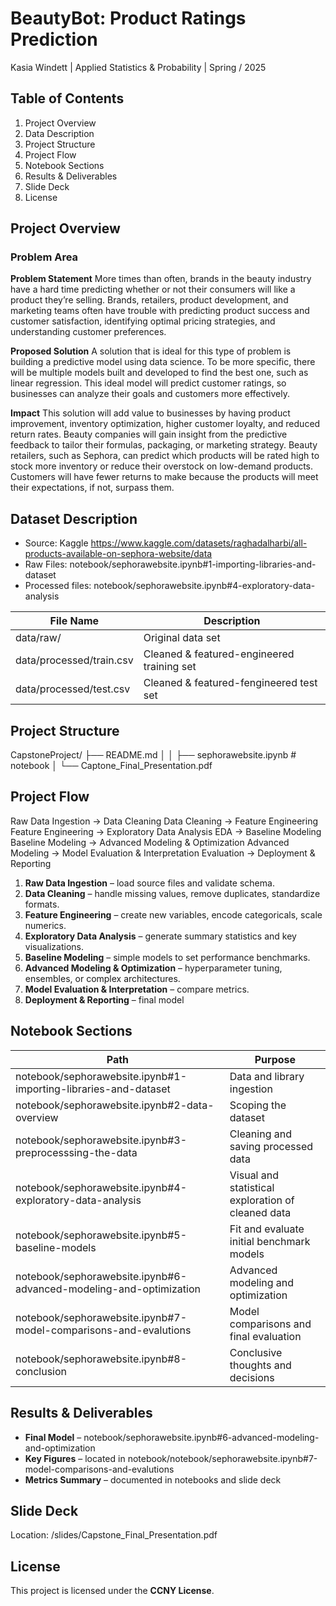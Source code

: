 # BeautyBot: Product Ratings Prediction
Kasia Windett | Applied Statistics & Probability | Spring / 2025

## Table of Contents
1. Project Overview
2. Data Description 
3. Project Structure
4. Project Flow
5. Notebook Sections
6. Results & Deliverables
7. Slide Deck
8. License


## Project Overview
### Problem Area

**Problem Statement**
More times than often, brands in the beauty industry have a hard time predicting whether or not their consumers will like a product they’re selling. Brands, retailers, product development, and marketing teams often have trouble with predicting product success and customer satisfaction, identifying optimal pricing strategies, and understanding customer preferences.

**Proposed Solution**
A solution that is ideal for this type of problem is building a predictive model using data science. To be more specific, there will be multiple models built and developed to find the best one, such as linear regression. This ideal model will predict customer ratings, so businesses can analyze their goals and customers more effectively. 

**Impact**
This solution will add value to businesses by having product improvement, inventory optimization, higher customer loyalty, and reduced return rates. Beauty companies will gain insight from the predictive feedback to tailor their formulas, packaging, or marketing strategy. Beauty retailers, such as Sephora, can predict which products will be rated high to stock more inventory or reduce their overstock on low-demand products. Customers will have fewer returns to make because the products will meet their expectations, if not, surpass them. 


## Dataset Description
- Source: Kaggle https://www.kaggle.com/datasets/raghadalharbi/all-products-available-on-sephora-website/data
- Raw Files: notebook/sephorawebsite.ipynb#1-importing-libraries-and-dataset
- Processed files: notebook/sephorawebsite.ipynb#4-exploratory-data-analysis


| File Name                | Description                                                   | 
|--------------------------|---------------------------------------------------------------|
| data/raw/                | Original data set                                             | 
| data/processed/train.csv | Cleaned & featured-engineered training set                    | 
| data/processed/test.csv  | Cleaned & featured-fengineered test set                       | 


## Project Structure
CapstoneProject/
├── README.md
│
│
├── sephorawebsite.ipynb # notebook
│
└── Captone_Final_Presentation.pdf


## Project Flow
Raw Data Ingestion → Data Cleaning
Data Cleaning → Feature Engineering
Feature Engineering → Exploratory Data Analysis
EDA → Baseline Modeling
Baseline Modeling → Advanced Modeling & Optimization
Advanced Modeling → Model Evaluation & Interpretation
Evaluation → Deployment & Reporting

1. **Raw Data Ingestion** – load source files and validate schema.
2. **Data Cleaning** – handle missing values, remove duplicates, standardize formats.
3. **Feature Engineering** – create new variables, encode categoricals, scale numerics.
4. **Exploratory Data Analysis** – generate summary statistics and key visualizations.
5. **Baseline Modeling** – simple models to set performance benchmarks.
6. **Advanced Modeling & Optimization** – hyperparameter tuning, ensembles, or complex architectures.
7. **Model Evaluation & Interpretation** – compare metrics.
8. **Deployment & Reporting** –  final model 

## Notebook Sections 
| Path                                                               | Purpose                                                       | 
|--------------------------------------------------------------------|---------------------------------------------------------------|
| notebook/sephorawebsite.ipynb#1-importing-libraries-and-dataset    | Data and library ingestion                                    | 
| notebook/sephorawebsite.ipynb#2-data-overview                      | Scoping the dataset                                           | 
| notebook/sephorawebsite.ipynb#3-preprocesssing-the-data            | Cleaning and saving processed data                            | 
| notebook/sephorawebsite.ipynb#4-exploratory-data-analysis          | Visual and statistical exploration of cleaned data            | 
| notebook/sephorawebsite.ipynb#5-baseline-models                    | Fit and evaluate initial benchmark models                     | 
| notebook/sephorawebsite.ipynb#6-advanced-modeling-and-optimization | Advanced modeling and optimization                            | 
| notebook/sephorawebsite.ipynb#7-model-comparisons-and-evalutions   | Model comparisons and final evaluation                        | 
| notebook/sephorawebsite.ipynb#8-conclusion                         | Conclusive thoughts and decisions                             | 

## Results & Deliverables
- **Final Model** – notebook/sephorawebsite.ipynb#6-advanced-modeling-and-optimization
- **Key Figures** – located in notebook/notebook/sephorawebsite.ipynb#7-model-comparisons-and-evalutions
- **Metrics Summary** – documented in notebooks and slide deck


## Slide Deck
Location: /slides/Capstone_Final_Presentation.pdf


## License
This project is licensed under the **CCNY License**.






